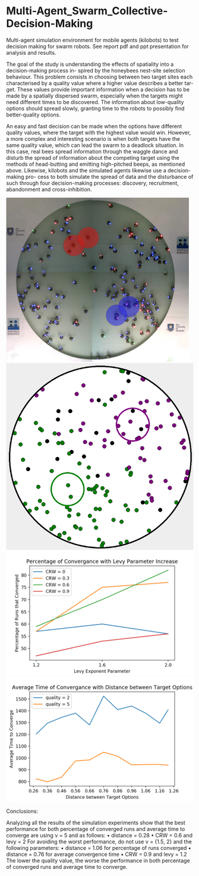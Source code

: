 # Multi-Agent_Swarm_Collective-Decision-Making
Multi-agent simulation environment for mobile agents (kilobots) to test decision making for swarm robots.
See report pdf and ppt presentation for analysis and results.

The goal of the study is understanding the effects of spatiality into a decision-making process in-
spired by the honeybees nest-site selection behaviour. This problem consists in choosing between
two target sites each characterised by a quality value where a higher value describes a better tar-
get. These values provide important information when a decision has to be made by a spatially
dispersed swarm, especially when the targets might need different times to be discovered. The
information about low-quality options should spread slowly, granting time to the robots to possibly
find better-quality options.


An easy and fast decision can be made when the options have different quality values, where the
target with the highest value would win. However, a more complex and interesting scenario is when
both targets have the same quality value, which can lead the swarm to a deadlock situation. In this
case, real bees spread information through the waggle dance and disturb the spread of information
about the competing target using the methods of head-butting and emitting high-pitched beeps, as
mentioned above. Likewise, kilobots and the simulated agents likewise use a decision-making pro-
cess to both simulate the spread of data and the disturbance of such through four decision-making
processes: discovery, recruitment, abandonment and cross-inhibition.

![](results/images/kilobot-simulation.png)
![](results/images/simulation_q5_2mid.png)
![](results/analysis/percent_levy.png)
![](results/analysis/avgtime_distance.png)

Conclusions:

Analyzing all the results of the simulation experiments show that the best performance for both
percentage of converged runs and average time to converge are using ν = 5 and as follows:
• distance = 0.28
• CRW = 0.6 and levy = 2
For avoiding the worst performance, do not use ν = {1.5, 2} and the following parameters:
• distance = 1.06 for percentage of runs converged
• distance = 0.76 for average convergence time
• CRW = 0.9 and levy = 1.2
The lower the quality value, the worse the performance in both percentage of converged runs and
average time to converge.




